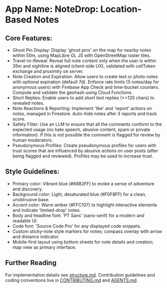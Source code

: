 # **App Name**: NoteDrop: Location-Based Notes

## Core Features:

- Ghost Pin Display: Display 'ghost pins' on the map for nearby notes within 50m, using MapLibre GL JS with OpenStreetMap raster tiles.
- Travel-to-Reveal: Reveal full note content only when the user is within 35m and sightline is aligned (client-side UX), validated with cellToken exchange and proximity on server.
- Note Creation and Expiration: Allow users to create text or photo notes with optional expiration (default 7d). Enforce rate limits (5 notes/day for anonymous users) with Firebase App Check and time-bucket counters. Compute and validate the geohash using Cloud Functions.
- Short Replies: Enable users to add short text replies (<=120 chars) to revealed notes.
- Note Reactions & Reporting: Implement 'like' and 'report' actions on notes, managed in Firestore. Auto-hide notes after 3 reports and track score.
- Safety Filter: Use an LLM to ensure that all the comments conform to the expected usage (no hate speech, abusive content, spam or private information). If this is not possible the comment is flagged for review by human moderators.
- Pseudonymous Profiles: Create pseudonymous profiles for users with trust scores that are influenced by abusive actions on user posts (after being flagged and reviewed). Profiles may be used to increase trust.

## Style Guidelines:

- Primary color: Vibrant blue (#66B2FF) to evoke a sense of adventure and discovery.
- Background color: Light, desaturated blue (#F0F8FF) for a clean, unobtrusive base.
- Accent color: Warm amber (#FFC107) to highlight interactive elements and indicate 'limited-drop' notes.
- Body and headline font: 'PT Sans' (sans-serif) for a modern and readable UI.
- Code font: 'Source Code Pro' for any displayed code snippets.
- Custom sticky-note style markers for notes; compass overlay with arrow and distance indicator.
- Mobile-first layout using bottom sheets for note details and creation; map view as primary interface.

## Further Reading

For implementation details see [structure.md](../structure.md).
Contribution guidelines and coding conventions live in [CONTRIBUTING.md](../CONTRIBUTING.md)
and [AGENTS.md](../AGENTS.md).
